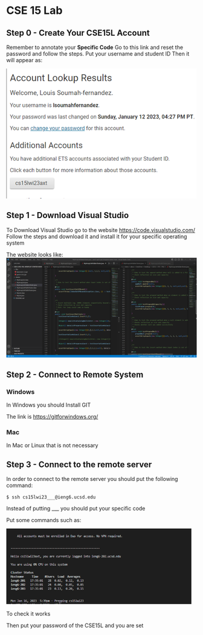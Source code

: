 <h1>CSE 15 Lab</h1>

<h2>Step 0 - Create Your CSE15L Account </h2>

Remember to annotate your <b>Specific Code</b>
Go to this link and reset the password and follow the steps.
Put your username and student ID
 Then it will appear as:
 
 <img src="csescren.png"/>
 
<h2>Step 1 - Download Visual Studio </h2>
To Download Visual Studio go to the website <a href="https://code.visualstudio.com/">https://code.visualstudio.com/</a>
Follow the steps and download it and install it for your specific operating system

The website looks like: 
<img src="vcode_img.png"/>
<h2>Step 2 - Connect to Remote System</h2>

<h3>Windows</h3>
In Windows you should Install GIT

The link is https://gitforwindows.org/ 

<h3>Mac</h3>
In Mac or Linux that is not necessary

<h2>Step 3 - Connect to the remote server</h2>
In order to connect to the remote server you should put the following command: 

```
$ ssh cs15lwi23___@ieng6.ucsd.edu
```
Instead of putting ___ you should put your specific code

Put some commands such as:


<img src="Terminal.png" height=200px/>




To check it works

Then put your password of the CSE15L and you are set
